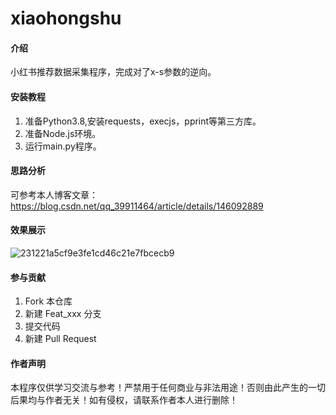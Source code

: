 # xiaohongshu

#### 介绍
小红书推荐数据采集程序，完成对了x-s参数的逆向。



#### 安装教程

1. 准备Python3.8,安装requests，execjs，pprint等第三方库。
2. 准备Node.js环境。
3. 运行main.py程序。

#### 思路分析

可参考本人博客文章：https://blog.csdn.net/qq_39911464/article/details/146092889

#### 效果展示
![231221a5cf9e3fe1cd46c21e7fbcecb9](https://github.com/user-attachments/assets/1ec44d32-7aa0-4567-a2df-38819f41bc14)



#### 参与贡献

1.  Fork 本仓库
2.  新建 Feat_xxx 分支
3.  提交代码
4.  新建 Pull Request

#### 作者声明

本程序仅供学习交流与参考！严禁用于任何商业与非法用途！否则由此产生的一切后果均与作者无关！如有侵权，请联系作者本人进行删除！

